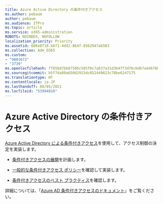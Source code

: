 ```yaml
---
title: Azure Active Directory の条件付きアクセス
ms.author: pebaum
author: pebaum
ms.audience: ITPro
ms.topic: article
ms.service: o365-administration
ROBOTS: NOINDEX, NOFOLLOW
localization_priority: Priority
ms.assetid: 686e8f18-b871-4dd2-864f-8562947ab583
ms.collection: Adm_O365
ms.custom:
- "9001672"
- "3739"
ms.openlocfilehash: ff850d7bb87506c585f0c7a837a31d3b4ff3d76c6d67a4d6788c2b27c9f0a6c8
ms.sourcegitcommit: b5f7da89a650d2915dc652449623c78be6247175
ms.translationtype: HT
ms.contentlocale: ja-JP
ms.lasthandoff: 08/05/2021
ms.locfileid: "53994810"
---
```

# <a name="conditional-access-with-azure-active-directory"></a>Azure Active Directory の条件付きアクセス

[Azure Active Directory による条件付きアクセス](https://docs.microsoft.com/azure/active-directory/conditional-access/overview)を使用して、アクセス制御の決定を実装します。

- [条件付きアクセスの展開](https://docs.microsoft.com/azure/active-directory/conditional-access/plan-conditional-access)を計画します。 

- [一般的な条件付きアクセス ポリシー](https://docs.microsoft.com/azure/active-directory/conditional-access/concept-conditional-access-policy-common)を確認して実装します。

- [条件付きアクセスのベスト プラクティス](https://docs.microsoft.com/azure/active-directory/conditional-access/best-practices)を確認します。

詳細については、「[Azure AD 条件付きアクセスのドキュメント](https://docs.microsoft.com/azure/active-directory/conditional-access/)」をご覧ください。
